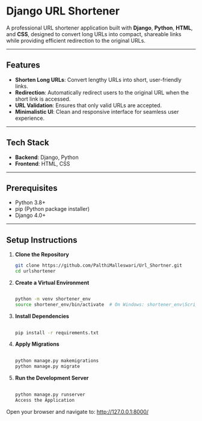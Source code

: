 # Django URL Shortener  

A professional URL shortener application built with **Django**, **Python**, **HTML**, and **CSS**, designed to convert long URLs into compact, shareable links while providing efficient redirection to the original URLs.  

---

## Features  
- **Shorten Long URLs**: Convert lengthy URLs into short, user-friendly links.  
- **Redirection**: Automatically redirect users to the original URL when the short link is accessed.  
- **URL Validation**: Ensures that only valid URLs are accepted.  
- **Minimalistic UI**: Clean and responsive interface for seamless user experience.  

---

## Tech Stack  
- **Backend**: Django, Python  
- **Frontend**: HTML, CSS  

---

## Prerequisites  
- Python 3.8+  
- pip (Python package installer)  
- Django 4.0+  

---

## Setup Instructions  

1. **Clone the Repository**  
   ```bash
   git clone https://github.com/PalthiMalleswari/Url_Shortner.git
   cd urlshortener

2. **Create a Virtual Environment**

    ```bash
   
    python -m venv shortener_env  
    source shortener_env/bin/activate  # On Windows: shortener_env\Scripts\activate

3. **Install Dependencies**

    ```bash
  
    pip install -r requirements.txt

4. **Apply Migrations**

    ```bash
  
    python manage.py makemigrations  
    python manage.py migrate
5. **Run the Development Server**

    ```bash
  
    python manage.py runserver
    Access the Application
Open your browser and navigate to: http://127.0.0.1:8000/

